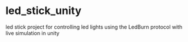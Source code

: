 # led_stick_unity
led stick project for controlling led lights using the LedBurn protocol with live simulation in unity
